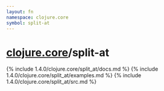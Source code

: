 ```yaml
---
layout: fn
namespace: clojure.core
symbol: split-at
---
```


# [clojure.core](../)/split-at

{% include 1.4.0/clojure.core/split_at/docs.md %}
{% include 1.4.0/clojure.core/split_at/examples.md %}
{% include 1.4.0/clojure.core/split_at/src.md %}

